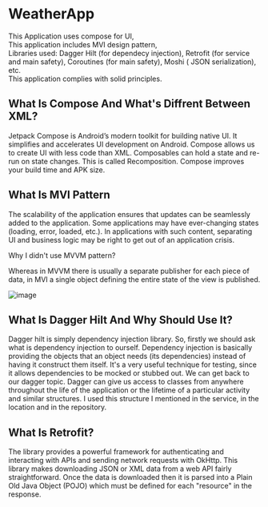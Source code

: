 # WeatherApp

This Application uses compose for UI,
<br/>
This application includes MVI design pattern,
<br/>
Libraries used: Dagger Hilt (for dependecy injection), Retrofit (for service and main safety), Coroutines (for main safety), Moshi ( JSON serialization), etc.
<br/>
This application complies with solid principles.

## What Is Compose And What's Diffrent Between XML?

Jetpack Compose is Android’s modern toolkit for building native UI. It simplifies and accelerates UI development on Android. Compose allows us to create UI with less code than XML. Composables can hold a state and re-run on state changes. This is called Recomposition. Compose improves your build time and APK size.

## What Is MVI Pattern

The scalability of the application ensures that updates can be seamlessly added to the application. Some applications may have ever-changing states (loading, error, loaded, etc.). In applications with such content, separating UI and business logic may be right to get out of an application crisis.

Why I didn't use MVVM pattern?

Whereas in MVVM there is usually a separate publisher for each piece of data, in MVI a single object defining the entire state of the view is published.

![image](https://user-images.githubusercontent.com/47060539/179554354-20980269-4ba1-4b4c-a661-f60cc9de537a.png)

## What Is Dagger Hilt And Why Should Use It?

Dagger hilt is simply dependency injection library. So, firstly we should ask what is dependency injection to ourself. Dependency injection is basically providing the objects that an object needs (its dependencies) instead of having it construct them itself. It's a very useful technique for testing, since it allows dependencies to be mocked or stubbed out.  We can get back to our dagger topic. Dagger can give us access to classes from anywhere throughout the life of the application or the lifetime of a particular activity and similar structures. I used this structure I mentioned in the service, in the location and in the repository.

## What Is Retrofit?

The library provides a powerful framework for authenticating and interacting with APIs and sending network requests with OkHttp. This library makes downloading JSON or XML data from a web API fairly straightforward. Once the data is downloaded then it is parsed into a Plain Old Java Object (POJO) which must be defined for each "resource" in the response. 





